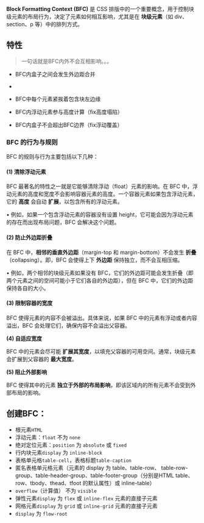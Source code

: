 **Block Formatting Context (BFC)** 是 CSS 排版中的一个重要概念，用于控制块级元素的布局行为，决定了元素如何相互影响，尤其是在 **块级元素**（如 div、section、p 等）中的排列方式。

## 特性

> 一句话就是BFC内外不会互相影响。。。

- BFC内盒子之间会发生外边距合并
- 
- BFC中每个元素紧挨着包含块左边缘

- BFC内浮动元素参与高度计算（fix高度塌陷）

- BFC内盒子不会超出BFC边界（fix浮动覆盖）

### BFC 的行为与规则
BFC 的规则与行为主要包括以下几种：
#### **(1) 清除浮动元素**

BFC 最著名的特性之一就是它能够清除浮动（float）元素的影响。在 BFC 中，浮动元素的高度和宽度不会影响容器元素的高度。一个容器元素如果包含浮动元素，它的 **高度** 会自动 **扩展**，以包含所有的浮动元素。

• 例如，如果一个包含浮动元素的容器没有设置 height，它可能会因为浮动元素的存在而出现布局问题，BFC 会解决这个问题。
#### **(2) 防止外边距折叠**

在 BFC 中，**相邻的垂直外边距**（margin-top 和 margin-bottom）不会发生 **折叠**（collapsing）。即，BFC 会使得上下 **外边距** 保持独立，而不会互相压缩。

• 例如，两个相邻的块级元素如果没有 BFC，它们的外边距可能会发生折叠（即两个元素之间的空间可能小于它们各自的外边距），但在 BFC 中，它们的外边距保持各自的大小。

#### **(3) 限制容器的宽度**

BFC 使得元素的内容不会被溢出。具体来说，如果 BFC 中的元素有浮动或者内容溢出，BFC 会处理它们，确保内容不会溢出父容器。

  

**(4) 自适应宽度**

  

BFC 中的元素会尽可能 **扩展其宽度**，以填充父容器的可用空间。通常，块级元素会扩展到父容器的 **最大宽度**。

  

**(5) 阻止外部影响**

  

BFC 使得其中的元素 **独立于外部的布局影响**，即该区域内的所有元素不会受到外部布局的影响。

## 创建BFC：

- 根元素`HTML`
- 浮动元素：`float` 不为 `none`
- 绝对定位元素：`position` 为 `absolute` 或 `fixed`
- 行内块元素`display` 为 `inline-block`
- 表格单元格`table-cell`，表格标题`table-caption`
- 匿名表格单元格元素（元素的 display 为 table、table-row、 table-row-group、table-header-group、table-footer-group（分别是HTML table、row、tbody、thead、tfoot 的默认属性）或 inline-table）
- `overflow`（计算值） 不为 `visible`
- 弹性元素`display` 为 `flex` 或 `inline-flex` 元素的直接子元素
- 网格元素`display` 为 `grid` 或 `inline-grid` 元素的直接子元素
- `display` 为 `flow-root`




